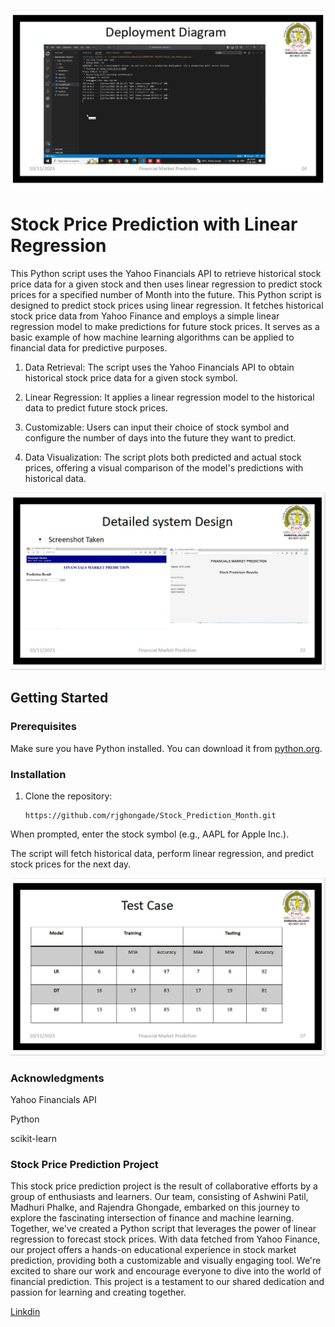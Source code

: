 ![ Screenshot ](Flask_Run.jpeg)

# Stock Price Prediction with Linear Regression

This Python script uses the Yahoo Financials API to retrieve historical stock price data for a given stock and then uses linear regression to predict stock prices for a specified number of Month into the future.
This Python script is designed to predict stock prices using linear regression. It fetches historical stock price data from Yahoo Finance and employs a simple linear regression model to make predictions for future stock prices. It serves as a basic example of how machine learning algorithms can be applied to financial data for predictive purposes.

1. Data Retrieval: The script uses the Yahoo Financials API to obtain historical stock price data for a given stock symbol.

2. Linear Regression: It applies a linear regression model to the historical data to predict future stock prices.

3. Customizable: Users can input their choice of stock symbol and configure the number of days into the future they want to predict.

4. Data Visualization: The script plots both predicted and actual stock prices, offering a visual comparison of the model's predictions with historical data.


![ Screenshot ](Web_Run_Days.jpeg) 

## Getting Started

### Prerequisites

Make sure you have Python installed. You can download it from [python.org](https://www.python.org/downloads/).

### Installation

1. Clone the repository:

   ```
   https://github.com/rjghongade/Stock_Prediction_Month.git
   ```
   
When prompted, enter the stock symbol (e.g., AAPL for Apple Inc.).

The script will fetch historical data, perform linear regression, and predict stock prices for the next day.

![Screenshot](Test_Model.jpeg)

### Acknowledgments
Yahoo Financials API

Python

scikit-learn


### Stock Price Prediction Project
This stock price prediction project is the result of collaborative efforts by a group of enthusiasts and learners. Our team, consisting of Ashwini Patil, Madhuri Phalke, and Rajendra Ghongade, embarked on this journey to explore the fascinating intersection of finance and machine learning. Together, we've created a Python script that leverages the power of linear regression to forecast stock prices. With data fetched from Yahoo Finance, our project offers a hands-on educational experience in stock market prediction, providing both a customizable and visually engaging tool. We're excited to share our work and encourage everyone to dive into the world of financial prediction. This project is a testament to our shared dedication and passion for learning and creating together.

[Linkdin](https://www.linkedin.com/in/rajendra-ghongade-07b337259?utm_source=share&utm_campaign=share_via&utm_content=profile&utm_medium=android_app)


